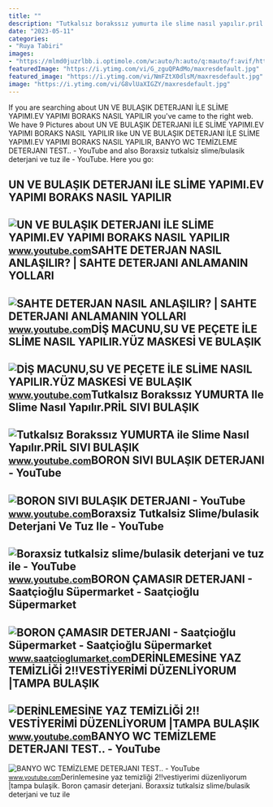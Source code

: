```yaml
---
title: ""
description: "Tutkalsız borakssız yumurta ile slime nasıl yapılır.pri̇l sivi bulaşik"
date: "2023-05-11"
categories:
- "Ruya Tabiri"
images:
- "https://mlmd0juzrlbb.i.optimole.com/w:auto/h:auto/q:mauto/f:avif/https://www.saatcioglumarket.com/wp-content/uploads/2021/06/boron-sivi.png"
featuredImage: "https://i.ytimg.com/vi/G_zguQPAdMo/maxresdefault.jpg"
featured_image: "https://i.ytimg.com/vi/NmFZtX0dlsM/maxresdefault.jpg"
image: "https://i.ytimg.com/vi/G8vlUaXIGZY/maxresdefault.jpg"
---
```


If you are searching about UN VE BULAŞIK DETERJANI İLE SLİME YAPIMI.EV YAPIMI BORAKS NASIL YAPILIR you've came to the right web. We have 9 Pictures about UN VE BULAŞIK DETERJANI İLE SLİME YAPIMI.EV YAPIMI BORAKS NASIL YAPILIR like UN VE BULAŞIK DETERJANI İLE SLİME YAPIMI.EV YAPIMI BORAKS NASIL YAPILIR, BANYO WC TEMİZLEME DETERJANI TEST.. - YouTube and also Boraxsiz tutkalsiz slime/bulasik deterjani ve tuz ile - YouTube. Here you go:

UN VE BULAŞIK DETERJANI İLE SLİME YAPIMI.EV YAPIMI BORAKS NASIL YAPILIR
-----------------------------------------------------------------------

 ![UN VE BULAŞIK DETERJANI İLE SLİME YAPIMI.EV YAPIMI BORAKS NASIL YAPILIR](https://i.ytimg.com/vi/NmFZtX0dlsM/maxresdefault.jpg) <small>www.youtube.com</small>SAHTE DETERJAN NASIL ANLAŞILIR? | SAHTE DETERJANI ANLAMANIN YOLLARI
-------------------------------------------------------------------

 ![SAHTE DETERJAN NASIL ANLAŞILIR? | SAHTE DETERJANI ANLAMANIN YOLLARI](https://i.ytimg.com/vi/qZ45IXqPDOg/maxresdefault.jpg) <small>www.youtube.com</small>DİŞ MACUNU,SU VE PEÇETE İLE SLİME NASIL YAPILIR.YÜZ MASKESİ VE BULAŞIK
----------------------------------------------------------------------

 ![DİŞ MACUNU,SU VE PEÇETE İLE SLİME NASIL YAPILIR.YÜZ MASKESİ VE BULAŞIK](https://i.ytimg.com/vi/-8-_uHHi4U4/maxresdefault.jpg) <small>www.youtube.com</small>Tutkalsız Borakssız YUMURTA Ile Slime Nasıl Yapılır.PRİL SIVI BULAŞIK
---------------------------------------------------------------------

 ![Tutkalsız Borakssız YUMURTA ile Slime Nasıl Yapılır.PRİL SIVI BULAŞIK](https://i.ytimg.com/vi/G8vlUaXIGZY/maxresdefault.jpg) <small>www.youtube.com</small>BORON SIVI BULAŞIK DETERJANI - YouTube
--------------------------------------

 ![BORON SIVI BULAŞIK DETERJANI - YouTube](https://i.ytimg.com/vi/G_zguQPAdMo/maxresdefault.jpg) <small>www.youtube.com</small>Boraxsiz Tutkalsiz Slime/bulasik Deterjani Ve Tuz Ile - YouTube
---------------------------------------------------------------

 ![Boraxsiz tutkalsiz slime/bulasik deterjani ve tuz ile - YouTube](https://i.ytimg.com/vi/q85qm55a1JA/maxresdefault.jpg?sqp=-oaymwEmCIAKENAF8quKqQMa8AEB-AHIAYAC6AKKAgwIABABGGUgVihRMA8=&rs=AOn4CLCSUdvxNrOeoNrQqpioKSHQtryZ8g) <small>www.youtube.com</small>BORON ÇAMASIR DETERJANI - Saatçioğlu Süpermarket - Saatçioğlu Süpermarket
-------------------------------------------------------------------------

 ![BORON ÇAMASIR DETERJANI - Saatçioğlu Süpermarket - Saatçioğlu Süpermarket](https://mlmd0juzrlbb.i.optimole.com/w:auto/h:auto/q:mauto/f:avif/https://www.saatcioglumarket.com/wp-content/uploads/2021/06/boron-sivi.png) <small>www.saatcioglumarket.com</small>DERİNLEMESİNE YAZ TEMİZLİĞİ 2‼️VESTİYERİMİ DÜZENLİYORUM |TAMPA BULAŞIK
----------------------------------------------------------------------

 ![DERİNLEMESİNE YAZ TEMİZLİĞİ 2‼️VESTİYERİMİ DÜZENLİYORUM |TAMPA BULAŞIK](https://i.ytimg.com/vi/9YwZT_SNFHo/maxresdefault.jpg) <small>www.youtube.com</small>BANYO WC TEMİZLEME DETERJANI TEST.. - YouTube
---------------------------------------------

 ![BANYO WC TEMİZLEME DETERJANI TEST.. - YouTube](https://i.ytimg.com/vi/hj4zQMIelTY/maxresdefault.jpg?sqp=-oaymwEmCIAKENAF8quKqQMa8AEB-AGUA4AC0AWKAgwIABABGH8gKygYMA8=&rs=AOn4CLCHa-LjsqTpRz_V9DJSuu196g9_TA) <small>www.youtube.com</small>Deri̇nlemesi̇ne yaz temi̇zli̇ği̇ 2‼️vesti̇yeri̇mi̇ düzenli̇yorum |tampa bulaşik. Boron çamasir deterjani. Boraxsiz tutkalsiz slime/bulasik deterjani ve tuz ile
